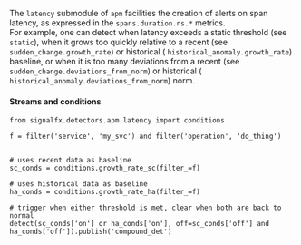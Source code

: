 The `latency` submodule of `apm` facilities the creation of alerts on span latency, as expressed in the `spans.duration.ns.*` metrics.  
For example, one can detect when latency exceeds a static threshold (see `static`),
when it grows too quickly relative to a recent (see `sudden_change.growth_rate`) or historical ( `historical_anomaly.growth_rate`) baseline,
or when it is too many deviations from a recent (see `sudden_change.deviations_from_norm`) or historical ( `historical_anomaly.deviations_from_norm`) norm.
 

#### Streams and conditions

~~~~~~~~~~~~~~~~~~~~
from signalfx.detectors.apm.latency import conditions

f = filter('service', 'my_svc') and filter('operation', 'do_thing')


# uses recent data as baseline
sc_conds = conditions.growth_rate_sc(filter_=f)

# uses historical data as baseline
ha_conds = conditions.growth_rate_ha(filter_=f)

# trigger when either threshold is met, clear when both are back to normal
detect(sc_conds['on'] or ha_conds['on'], off=sc_conds['off'] and ha_conds['off']).publish('compound_det')
~~~~~~~~~~~~~~~~~~~~


